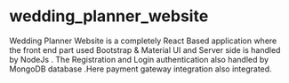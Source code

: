 # wedding_planner_website
Wedding Planner Website is a completely React Based application where the front end part used Bootstrap &amp; Material UI and Server side is handled by NodeJs .
The Registration and Login authentication also  handled by MongoDB database .Here payment gateway integration also integrated.
